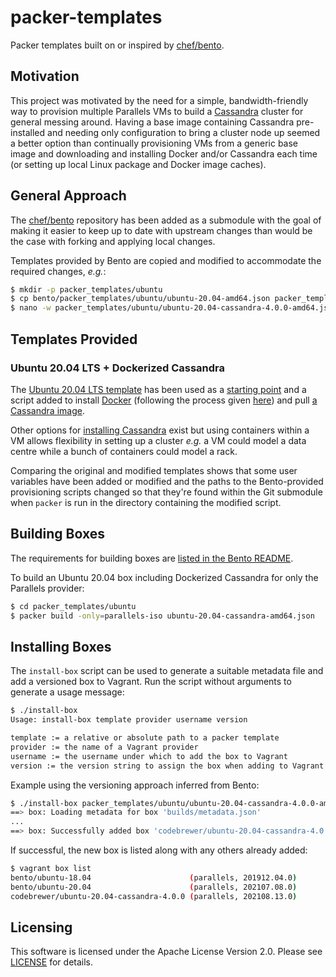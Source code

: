 # packer-templates

Packer templates built on or inspired by [chef/bento](https://github.com/chef/bento).

## Motivation

This project was motivated by the need for a simple, bandwidth-friendly way to provision multiple Parallels VMs to build
a [Cassandra](https://cassandra.apache.org/_/index.html) cluster for general messing around. Having a base image
containing Cassandra pre-installed and needing only configuration to bring a cluster node up seemed a better option than
continually provisioning VMs from a generic base image and downloading and installing Docker and/or Cassandra each time
(or setting up local Linux package and Docker image caches).

## General Approach

The [chef/bento](https://github.com/chef/bento) repository has been added as a submodule with the goal of making it
easier to keep up to date with upstream changes than would be the case with forking and applying local changes.

Templates provided by Bento are copied and modified to accommodate the required changes, _e.g._:

```bash
$ mkdir -p packer_templates/ubuntu
$ cp bento/packer_templates/ubuntu/ubuntu-20.04-amd64.json packer_templates/ubuntu/ubuntu-20.04-cassandra-4.0.0-amd64.json
$ nano -w packer_templates/ubuntu/ubuntu-20.04-cassandra-4.0.0-amd64.json
```

## Templates Provided

### Ubuntu 20.04 LTS + Dockerized Cassandra

The [Ubuntu 20.04 LTS template](bento/packer_templates/ubuntu/ubuntu-20.04-amd64.json) has been used as a
[starting point](packer_templates/ubuntu/ubuntu-20.04-cassandra-4.0.0-amd64.json) and a script added to install
[Docker](https://www.docker.com) (following the process given [here](https://docs.docker.com/engine/install/ubuntu/))
and pull [a Cassandra image](https://hub.docker.com/_/cassandra).

Other options for
[installing Cassandra](https://cassandra.apache.org/doc/latest/cassandra/getting_started/installing.html) exist but
using containers within a VM allows flexibility in setting up a cluster _e.g._ a VM could model a data centre while a
bunch of containers could model a rack.

Comparing the original and modified templates shows that some user variables have been added or modified and the paths
to the Bento-provided provisioning scripts changed so that they're found within the Git submodule when `packer` is run
in the directory containing the modified script.

## Building Boxes

The requirements for building boxes are [listed in the Bento README](bento/README.md#requirements).

To build an Ubuntu 20.04 box including Dockerized Cassandra for only the Parallels provider:

```bash
$ cd packer_templates/ubuntu
$ packer build -only=parallels-iso ubuntu-20.04-cassandra-amd64.json
```

## Installing Boxes

The `install-box` script can be used to generate a suitable metadata file and add a versioned box to Vagrant. Run the
script without arguments to generate a usage message:

```bash
$ ./install-box 
Usage: install-box template provider username version

template := a relative or absolute path to a packer template
provider := the name of a Vagrant provider
username := the username under which to add the box to Vagrant
version := the version string to assign the box when adding to Vagrant
```

Example using the versioning approach inferred from Bento:

```bash
$ ./install-box packer_templates/ubuntu/ubuntu-20.04-cassandra-4.0.0-amd64.json parallels codebrewer 202108.13.0
==> box: Loading metadata for box 'builds/metadata.json'
...
==> box: Successfully added box 'codebrewer/ubuntu-20.04-cassandra-4.0.0' (v202108.13.0) for 'parallels'!
```

If successful, the new box is listed along with any others already added:

```bash
$ vagrant box list
bento/ubuntu-18.04                      (parallels, 201912.04.0)
bento/ubuntu-20.04                      (parallels, 202107.08.0)
codebrewer/ubuntu-20.04-cassandra-4.0.0 (parallels, 202108.13.0)
```

## Licensing

This software is licensed under the Apache License Version 2.0. Please see [LICENSE](LICENSE) for details.
